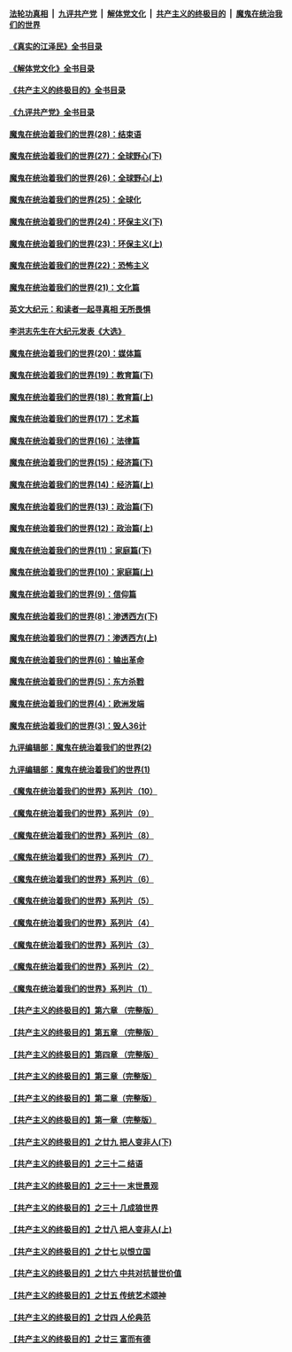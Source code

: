 ####  [法轮功真相](../../../../basic/blob/master/README.md?t=07100631) &nbsp;|&nbsp; [九评共产党](../../../../9ping.md/blob/master/README.md?t=07100631) &nbsp;|&nbsp; [解体党文化](../../../../jtdwh.md/blob/master/README.md?t=07100631)  &nbsp;|&nbsp; [共产主义的终极目的](../../../../gczydzjmd.md/blob/master/README.md?t=07100631) &nbsp;|&nbsp; [魔鬼在统治我们的世界](../../../../mgztzwmdsj.md/blob/master/README.md?t=07100631) 

#### [《真实的江泽民》全书目录](../pages/nsc422/n13721399.md?t=07100631) 

#### [《解体党文化》全书目录](../pages/nsc422/n13721157.md?t=07100631) 

#### [《共产主义的终极目的》全书目录](../pages/nsc422/n13721048.md?t=07100631) 

#### [《九评共产党》全书目录](../pages/nsc422/n13708085.md?t=07100631) 

#### [魔鬼在统治着我们的世界(28)：结束语](../pages/nsc422/n10936246.md?t=07100631) 

#### [魔鬼在统治着我们的世界(27)：全球野心(下)](../pages/nsc422/n10928319.md?t=07100631) 

#### [魔鬼在统治着我们的世界(26)：全球野心(上)](../pages/nsc422/n10900318.md?t=07100631) 

#### [魔鬼在统治着我们的世界(25)：全球化](../pages/nsc422/n10788205.md?t=07100631) 

#### [魔鬼在统治着我们的世界(24)：环保主义(下)](../pages/nsc422/n10695307.md?t=07100631) 

#### [魔鬼在统治着我们的世界(23)：环保主义(上)](../pages/nsc422/n10688613.md?t=07100631) 

#### [魔鬼在统治着我们的世界(22)：恐怖主义](../pages/nsc422/n10614727.md?t=07100631) 

#### [魔鬼在统治着我们的世界(21)：文化篇](../pages/nsc422/n10597706.md?t=07100631) 

#### [英文大纪元：和读者一起寻真相 无所畏惧](../pages/nsc422/n12542027.md?t=07100631) 

#### [李洪志先生在大纪元发表《大选》](../pages/nsc422/n12534746.md?t=07100631) 

#### [魔鬼在统治着我们的世界(20)：媒体篇](../pages/nsc422/n10586579.md?t=07100631) 

#### [魔鬼在统治着我们的世界(19)：教育篇(下)](../pages/nsc422/n10564808.md?t=07100631) 

#### [魔鬼在统治着我们的世界(18)：教育篇(上)](../pages/nsc422/n10526970.md?t=07100631) 

#### [魔鬼在统治着我们的世界(17)：艺术篇](../pages/nsc422/n10499093.md?t=07100631) 

#### [魔鬼在统治着我们的世界(16)：法律篇](../pages/nsc422/n10485969.md?t=07100631) 

#### [魔鬼在统治着我们的世界(15)：经济篇(下)](../pages/nsc422/n10469975.md?t=07100631) 

#### [魔鬼在统治着我们的世界(14)：经济篇(上)](../pages/nsc422/n10457370.md?t=07100631) 

#### [魔鬼在统治着我们的世界(13)：政治篇(下)](../pages/nsc422/n10448270.md?t=07100631) 

#### [魔鬼在统治着我们的世界(12)：政治篇(上)](../pages/nsc422/n10444576.md?t=07100631) 

#### [魔鬼在统治着我们的世界(11)：家庭篇(下)](../pages/nsc422/n10440961.md?t=07100631) 

#### [魔鬼在统治着我们的世界(10)：家庭篇(上)](../pages/nsc422/n10435448.md?t=07100631) 

#### [魔鬼在统治着我们的世界(9)：信仰篇](../pages/nsc422/n10432159.md?t=07100631) 

#### [魔鬼在统治着我们的世界(8)：渗透西方(下)](../pages/nsc422/n10429603.md?t=07100631) 

#### [魔鬼在统治着我们的世界(7)：渗透西方(上)](../pages/nsc422/n10426013.md?t=07100631) 

#### [魔鬼在统治着我们的世界(6)：输出革命](../pages/nsc422/n10421536.md?t=07100631) 

#### [魔鬼在统治着我们的世界(5)：东方杀戮](../pages/nsc422/n10417707.md?t=07100631) 

#### [魔鬼在统治着我们的世界(4)：欧洲发端](../pages/nsc422/n10414890.md?t=07100631) 

#### [魔鬼在统治着我们的世界(3)：毁人36计](../pages/nsc422/n10411583.md?t=07100631) 

#### [九评编辑部：魔鬼在统治着我们的世界(2)](../pages/nsc422/n10410036.md?t=07100631) 

#### [九评编辑部：魔鬼在统治着我们的世界(1)](../pages/nsc422/n10406825.md?t=07100631) 

#### [《魔鬼在统治着我们的世界》系列片（10）](../pages/nsc422/n12292670.md?t=07100631) 

#### [《魔鬼在统治着我们的世界》系列片（9）](../pages/nsc422/n12290859.md?t=07100631) 

#### [《魔鬼在统治着我们的世界》系列片（8）](../pages/nsc422/n12287445.md?t=07100631) 

#### [《魔鬼在统治着我们的世界》系列片（7）](../pages/nsc422/n12283425.md?t=07100631) 

#### [《魔鬼在统治着我们的世界》系列片（6）](../pages/nsc422/n12282314.md?t=07100631) 

#### [《魔鬼在统治着我们的世界》系列片（5）](../pages/nsc422/n12281419.md?t=07100631) 

#### [《魔鬼在统治着我们的世界》系列片（4）](../pages/nsc422/n12274024.md?t=07100631) 

#### [《魔鬼在统治着我们的世界》系列片（3）](../pages/nsc422/n12271322.md?t=07100631) 

#### [《魔鬼在统治着我们的世界》系列片（2）](../pages/nsc422/n12269049.md?t=07100631) 

#### [《魔鬼在统治着我们的世界》系列片（1）](../pages/nsc422/n12267575.md?t=07100631) 

#### [【共产主义的终极目的】第六章 （完整版）](../pages/nsc422/n11428913.md?t=07100631) 

#### [【共产主义的终极目的】第五章 （完整版）](../pages/nsc422/n11428912.md?t=07100631) 

#### [【共产主义的终极目的】第四章 （完整版）](../pages/nsc422/n11428907.md?t=07100631) 

#### [【共产主义的终极目的】第三章（完整版）](../pages/nsc422/n11428848.md?t=07100631) 

#### [【共产主义的终极目的】第二章（完整版）](../pages/nsc422/n11428831.md?t=07100631) 

#### [【共产主义的终极目的】第一章（完整版）](../pages/nsc422/n11417651.md?t=07100631) 

#### [【共产主义的终极目的】之廿九 把人变非人(下)](../pages/nsc422/n11344140.md?t=07100631) 

#### [【共产主义的终极目的】之三十二 结语](../pages/nsc422/n11360535.md?t=07100631) 

#### [【共产主义的终极目的】之三十一 末世景观](../pages/nsc422/n11351129.md?t=07100631) 

#### [【共产主义的终极目的】之三十 几成狼世界](../pages/nsc422/n11348280.md?t=07100631) 

#### [【共产主义的终极目的】之廿八 把人变非人(上)](../pages/nsc422/n11340492.md?t=07100631) 

#### [【共产主义的终极目的】之廿七 以恨立国](../pages/nsc422/n11336944.md?t=07100631) 

#### [【共产主义的终极目的】之廿六 中共对抗普世价值](../pages/nsc422/n11324785.md?t=07100631) 

#### [【共产主义的终极目的】之廿五 传统艺术颂神](../pages/nsc422/n11296396.md?t=07100631) 

#### [【共产主义的终极目的】之廿四 人伦典范](../pages/nsc422/n11296397.md?t=07100631) 

#### [【共产主义的终极目的】之廿三 富而有德](../pages/nsc422/n11283598.md?t=07100631) 

